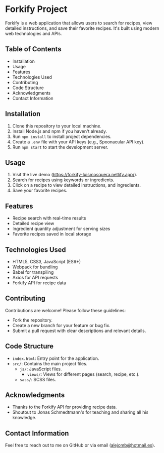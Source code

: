 # Forkify Project

Forkify is a web application that allows users to search for recipes, view detailed instructions, and save their favorite recipes. It's built using modern web technologies and APIs.

## Table of Contents

- Installation
- Usage
- Features
- Technologies Used
- Contributing
- Code Structure
- Acknowledgments
- Contact Information

## Installation

1. Clone this repository to your local machine.
2. Install Node.js and npm if you haven't already.
3. Run `npm install` to install project dependencies.
4. Create a `.env` file with your API keys (e.g., Spoonacular API key).
5. Run `npm start` to start the development server.

## Usage

1. Visit the live demo (https://forkify-luismosquera.netlify.app/).
2. Search for recipes using keywords or ingredients.
3. Click on a recipe to view detailed instructions, and ingredients.
4. Save your favorite recipes.

## Features

- Recipe search with real-time results
- Detailed recipe view
- Ingredient quantity adjustment for serving sizes
- Favorite recipes saved in local storage

## Technologies Used

- HTML5, CSS3, JavaScript (ES6+)
- Webpack for bundling
- Babel for transpiling
- Axios for API requests
- Forkify API for recipe data

## Contributing

Contributions are welcome! Please follow these guidelines:

- Fork the repository.
- Create a new branch for your feature or bug fix.
- Submit a pull request with clear descriptions and relevant details.

## Code Structure

- `index.html`: Entry point for the application.
- `src/`: Contains the main project files.
  - `js/`: JavaScript files.
    - `views/`: Views for different pages (search, recipe, etc.).
  - `sass/`: SCSS files.

## Acknowledgments

- Thanks to the Forkify API for providing recipe data.
- Shoutout to Jonas Schmedtmann's for teaching and sharing all his knowledge.

## Contact Information

Feel free to reach out to me on GitHub or via email (alejomb@hotmail.es).
